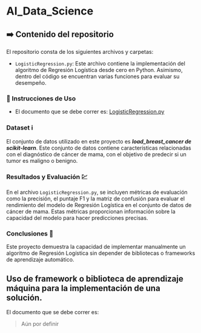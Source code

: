 # AI_Data_Science

## :arrow_right: Contenido del repositorio 
El repositorio consta de los siguientes archivos y carpetas:
- `LogisticRegression.py`: Este archivo contiene la implementación del algoritmo de Regresión Logística desde cero en Python. Asimismo, dentro del código se encuentran varias funciones para evaluar su desempeño.

### :ledger: Instrucciones de Uso 
- El documento que se debe correr es: [LogisticRegression.py](LogisticRegression.py)

### Dataset :information_source:
El conjunto de datos utilizado en este proyecto es ***load_breast_cancer de scikit-learn***. Este conjunto de datos contiene características relacionadas con el diagnóstico de cáncer de mama, con el objetivo de predecir si un tumor es maligno o benigno.

### Resultados y Evaluación :chart: 
En el archivo `LogisticRegression.py`, se incluyen métricas de evaluación como la precisión, el puntaje F1 y la matriz de confusión para evaluar el rendimiento del modelo de Regresión Logística en el conjunto de datos de cáncer de mama. Estas métricas proporcionan información sobre la capacidad del modelo para hacer predicciones precisas.

### Conclusiones :triangular_flag_on_post:
Este proyecto demuestra la capacidad de implementar manualmente un algoritmo de Regresión Logística sin depender de bibliotecas o frameworks de aprendizaje automático. 


## Uso de framework o biblioteca de aprendizaje máquina para la implementación de una solución.
El documento que se debe correr es: 
> Aún por definir




